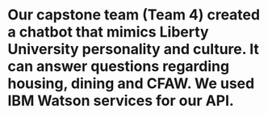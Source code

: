 # Our capstone team (Team 4) created a chatbot that mimics Liberty University personality and culture. It can answer questions regarding housing, dining and CFAW. We used IBM Watson services for our API.
